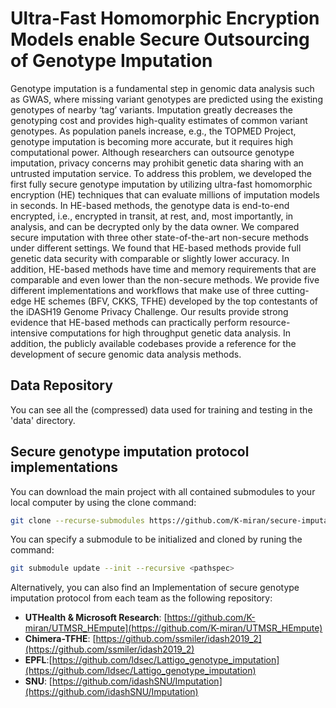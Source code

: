 # Ultra-Fast Homomorphic Encryption Models enable Secure Outsourcing of Genotype Imputation

Genotype imputation is a fundamental step in genomic data analysis such as GWAS, where missing variant genotypes are predicted using the existing genotypes of nearby ‘tag’ variants. Imputation greatly decreases the genotyping cost and provides high-quality estimates of common variant genotypes. As population panels increase, e.g., the TOPMED Project, genotype imputation is becoming more accurate, but it requires high computational power. Although researchers can outsource genotype imputation, privacy concerns may prohibit genetic data sharing with an untrusted imputation service. To address this problem, we developed the first fully secure genotype imputation by utilizing ultra-fast homomorphic encryption (HE) techniques that can evaluate millions of imputation models in seconds. In HE-based methods, the genotype data is end-to-end encrypted, i.e., encrypted in transit, at rest, and, most importantly, in analysis, and can be decrypted only by the data owner. We compared secure imputation with three other state-of-the-art non-secure methods under different settings. We found that HE-based methods provide full genetic data security with comparable or slightly lower accuracy. In addition, HE-based methods have time and memory requirements that are comparable and even lower than the non-secure methods. We provide five different implementations and workflows that make use of three cutting-edge HE schemes (BFV, CKKS, TFHE) developed by the top contestants of the iDASH19 Genome Privacy Challenge. Our results provide strong evidence that HE-based methods can practically perform resource-intensive computations for high throughput genetic data analysis. In addition, the publicly available codebases provide a reference for the development of secure genomic data analysis methods.

## Data Repository
You can see all the (compressed) data used for training and testing in the 'data' directory. 

## Secure genotype imputation protocol implementations 

You can download the main project with all contained submodules to your local computer by using the clone command: 
```sh
git clone --recurse-submodules https://github.com/K-miran/secure-imputation.git
```
You can specify a submodule to be initialized and cloned by runing the command:
```sh
git submodule update --init --recursive <pathspec>
```

Alternatively, you can also find an Implementation of secure genotype imputation protocol from each team as the following repository:

- **UTHealth & Microsoft Research**: [https://github.com/K-miran/UTMSR_HEmpute](https://github.com/K-miran/UTMSR_HEmpute)
- **Chimera-TFHE**: [https://github.com/ssmiler/idash2019_2](https://github.com/ssmiler/idash2019_2)
- **EPFL**:[https://github.com/ldsec/Lattigo_genotype_imputation](https://github.com/ldsec/Lattigo_genotype_imputation)
- **SNU**: [https://github.com/idashSNU/Imputation](https://github.com/idashSNU/Imputation)
